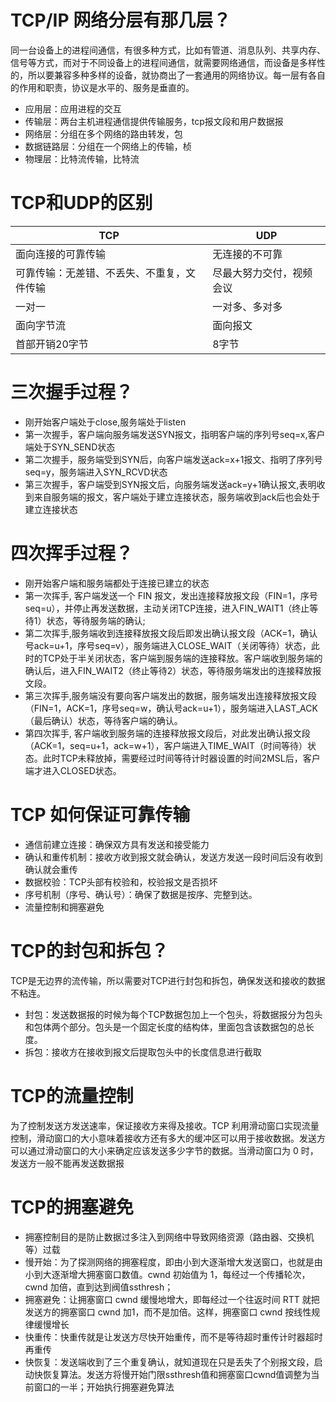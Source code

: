 # TCP/IP 网络分层有那几层？
同一台设备上的进程间通信，有很多种方式，比如有管道、消息队列、共享内存、信号等方式，而对于不同设备上的进程间通信，就需要网络通信，而设备是多样性的，所以要兼容多种多样的设备，就协商出了一套通用的网络协议。每一层有各自的作用和职责，协议是水平的、服务是垂直的。
- 应用层：应用进程的交互
- 传输层：两台主机进程通信提供传输服务，tcp报文段和用户数据报
- 网络层：分组在多个网络的路由转发，包
- 数据链路层：分组在一个网络上的传输，桢
- 物理层：比特流传输，比特流

# TCP和UDP的区别
|TCP|UDP|
|----|----|
|面向连接的可靠传输|无连接的不可靠|
|可靠传输：无差错、不丢失、不重复，文件传输|尽最大努力交付，视频会议|
|一对一|一对多、多对多|
|面向字节流|面向报文|
|首部开销20字节|8字节|
# 三次握手过程？
- 刚开始客户端处于close,服务端处于listen
- 第一次握手，客户端向服务端发送SYN报文，指明客户端的序列号seq=x,客户端处于SYN_SEND状态
- 第二次握手，服务端受到SYN后，向客户端发送ack=x+1报文、指明了序列号seq=y，服务端进入SYN_RCVD状态
- 第三次握手，客户端受到SYN报文后，向服务端发送ack=y+1确认报文,表明收到来自服务端的报文，客户端处于建立连接状态，服务端收到ack后也会处于建立连接状态
# 四次挥手过程？
- 刚开始客户端和服务端都处于连接已建立的状态
- 第一次挥手, 客户端发送一个 FIN 报文，发出连接释放报文段（FIN=1，序号seq=u），并停止再发送数据，主动关闭TCP连接，进入FIN_WAIT1（终止等待1）状态，等待服务端的确认;
- 第二次挥手,服务端收到连接释放报文段后即发出确认报文段（ACK=1，确认号ack=u+1，序号seq=v），服务端进入CLOSE_WAIT（关闭等待）状态，此时的TCP处于半关闭状态，客户端到服务端的连接释放。客户端收到服务端的确认后，进入FIN_WAIT2（终止等待2）状态，等待服务端发出的连接释放报文段。
- 第三次挥手,服务端没有要向客户端发出的数据，服务端发出连接释放报文段（FIN=1，ACK=1，序号seq=w，确认号ack=u+1），服务端进入LAST_ACK（最后确认）状态，等待客户端的确认。
- 第四次挥手, 客户端收到服务端的连接释放报文段后，对此发出确认报文段（ACK=1，seq=u+1，ack=w+1），客户端进入TIME_WAIT（时间等待）状态。此时TCP未释放掉，需要经过时间等待计时器设置的时间2MSL后，客户端才进入CLOSED状态。
# TCP 如何保证可靠传输
- 通信前建立连接：确保双方具有发送和接受能力
- 确认和重传机制：接收方收到报文就会确认，发送方发送一段时间后没有收到确认就会重传
- 数据校验：TCP头部有校验和，校验报文是否损坏
- 序号机制（序号、确认号）：确保了数据是按序、完整到达。
- 流量控制和拥塞避免
# TCP的封包和拆包？
TCP是无边界的流传输，所以需要对TCP进行封包和拆包，确保发送和接收的数据不粘连。
- 封包：发送数据报的时候为每个TCP数据包加上一个包头，将数据报分为包头和包体两个部分。包头是一个固定长度的结构体，里面包含该数据包的总长度。
- 拆包：接收方在接收到报文后提取包头中的长度信息进行截取
# TCP的流量控制
为了控制发送方发送速率，保证接收方来得及接收。TCP 利用滑动窗口实现流量控制，滑动窗口的大小意味着接收方还有多大的缓冲区可以用于接收数据。发送方可以通过滑动窗口的大小来确定应该发送多少字节的数据。当滑动窗口为 0 时，发送方一般不能再发送数据报
# TCP的拥塞避免
- 拥塞控制目的是防止数据过多注入到网络中导致网络资源（路由器、交换机等）过载
- 慢开始：为了探测网络的拥塞程度，即由小到大逐渐增大发送窗口，也就是由小到大逐渐增大拥塞窗口数值。cwnd 初始值为 1，每经过一个传播轮次，cwnd 加倍，直到达到阀值ssthresh；
- 拥塞避免：让拥塞窗口 cwnd 缓慢地增大，即每经过一个往返时间 RTT 就把发送方的拥塞窗口 cwnd 加1，而不是加倍。这样，拥塞窗口 cwnd 按线性规律缓慢增长
- 快重传：快重传就是让发送方尽快开始重传，而不是等待超时重传计时器超时再重传
- 快恢复：发送端收到了三个重复确认，就知道现在只是丢失了个别报文段，启动快恢复算法。发送方将慢开始门限ssthresh值和拥塞窗口cwnd值调整为当前窗口的一半；开始执行拥塞避免算法


